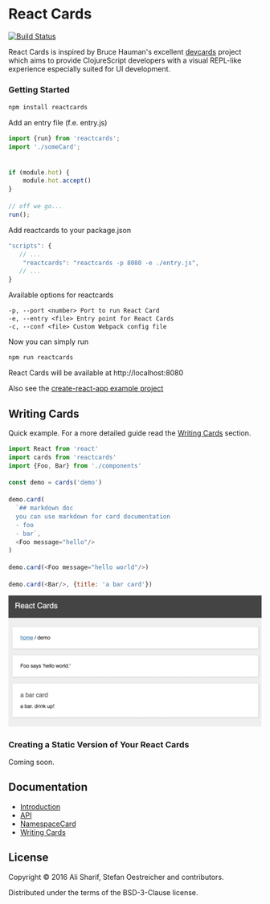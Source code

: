 # React Cards

[![Build Status](https://travis-ci.org/steos/reactcards.svg?branch=master)](https://travis-ci.org/steos/reactcards)

React Cards is inspired by Bruce Hauman's excellent [devcards](https://github.com/bhauman/devcards) project which aims to provide ClojureScript developers with a visual REPL-like experience especially suited for UI development.

### Getting Started

```javascript
npm install reactcards
```

Add an entry file (f.e. entry.js)

```javascript
import {run} from 'reactcards';
import './someCard';


if (module.hot) {
    module.hot.accept()
}

// off we go...
run();
```

Add reactcards to your package.json

```javascript
"scripts": {
   // ...
    "reactcards": "reactcards -p 8080 -e ./entry.js",
   // ...
}
```

Available options for reactcards 

```
-p, --port <number> Port to run React Card
-e, --entry <file> Entry point for React Cards
-c, --conf <file> Custom Webpack config file
```

Now you can simply run 

```javascript
npm run reactcards
```

React Cards will be available at http://localhost:8080

Also see the [create-react-app example project](https://github.com/steos/reactcards-example/tree/master/create-react-app-example)

## Writing Cards

Quick example. For a more detailed guide read the [Writing Cards](/docs/WritingCards.md) section.

```javascript
import React from 'react'
import cards from 'reactcards'
import {Foo, Bar} from './components'

const demo = cards('demo')

demo.card(
  `## markdown doc
  you can use markdown for card documentation
  - foo
  - bar`,
  <Foo message="hello"/>
)

demo.card(<Foo message="hello world"/>)

demo.card(<Bar/>, {title: 'a bar card'})

```

![card](assets/images/component.png)

### Creating a Static Version of Your React Cards

Coming soon.

## Documentation

* [Introduction](/docs/Introduction.md)
* [API](/docs/API.md)
* [NamespaceCard](/docs/NamespaceCard.md)
* [Writing Cards](/docs/WritingCards.md)

## License

Copyright © 2016 Ali Sharif, Stefan Oestreicher and contributors.

Distributed under the terms of the BSD-3-Clause license.
